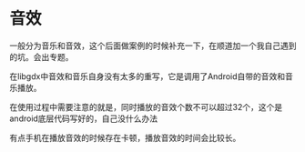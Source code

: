 # 音效

一般分为音乐和音效，这个后面做案例的时候补充一下，在顺道加一个我自己遇到的坑。会出专题。

在libgdx中音效和音乐自身没有太多的重写，它是调用了Android自带的音效和音乐播放。

在使用过程中需要注意的就是，同时播放的音效个数不可以超过32个，这个是android底层代码写好的，自己没什么办法

有点手机在播放音效的时候存在卡顿，播放音效的时间会比较长。
